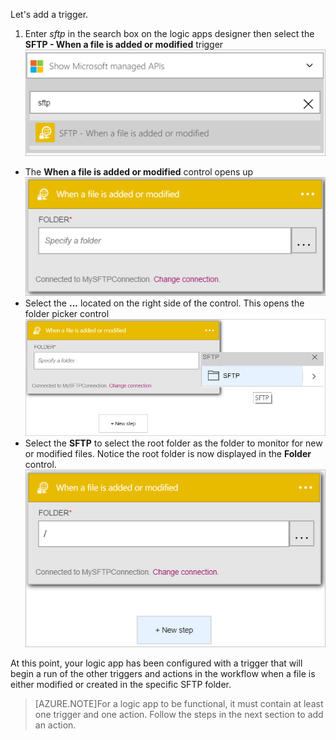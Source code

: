 Let's add a trigger.

1. Enter *sftp* in the search box on the logic apps designer then select the **SFTP - When a file is added or modified**  trigger   
![](./media/connectors-create-api-sftp/trigger-1.png)  
- The **When a file is added or modified** control opens up  
![](./media/connectors-create-api-sftp/trigger-2.png)  
- Select the **...** located on the right side of the control. This opens the folder picker control  
![](./media/connectors-create-api-sftp/action-1.png)  
- Select the **SFTP** to select the root folder as the folder to monitor for new or modified files. Notice the root folder is now displayed in the **Folder** control.  
![](./media/connectors-create-api-sftp/action-2.png)   

At this point, your logic app has been configured with a trigger that will begin a run of the other triggers and actions in the workflow when a file is either modified or created in the specific SFTP folder. 

>[AZURE.NOTE]For a logic app to be functional, it must contain at least one trigger and one action. Follow the steps in the next section to add an action.  